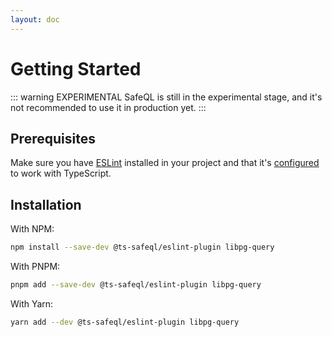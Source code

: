 ```yaml
---
layout: doc
---
```


# Getting Started

::: warning EXPERIMENTAL
SafeQL is still in the experimental stage, and it's not recommended to use it in production yet.
:::

## Prerequisites

Make sure you have [ESLint](https://eslint.org/) installed in your project and that it's [configured](https://typescript-eslint.io/docs/#quickstart) to work with TypeScript.

## Installation

With NPM:

```bash
npm install --save-dev @ts-safeql/eslint-plugin libpg-query
```

With PNPM:

```bash
pnpm add --save-dev @ts-safeql/eslint-plugin libpg-query
```

With Yarn:

```bash
yarn add --dev @ts-safeql/eslint-plugin libpg-query
```
